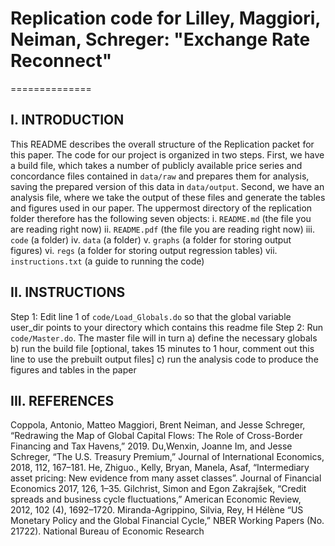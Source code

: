 # Replication code for Lilley, Maggiori, Neiman, Schreger: "Exchange Rate Reconnect"
==============

I. INTRODUCTION
--------------

This README describes the overall structure of the Replication packet for this paper. The code for our project is organized in two steps. First, we have a build file, which takes a number of publicly available price series and concordance files contained in `data/raw` and prepares them for analysis, saving the prepared version of this data in `data/output`. Second, we have an analysis file, where we take the output of these files and generate the tables and figures used in our paper. The uppermost directory of the replication folder therefore has the following seven objects:
  i.    	`README.md` (the file you are reading right now)
  ii.   	`README.pdf` (the file you are reading right now)
  iii.  	`code` (a folder)
  iv.  		`data` (a folder)
  v.   		`graphs` (a folder for storing output figures)
  vi.   	`regs` (a folder for storing output regression tables)
  vii.   	`instructions.txt` (a guide to running the code)

II. INSTRUCTIONS
--------------

Step 1: Edit line 1 of `code/Load_Globals.do` so that the global variable user_dir points to your directory which contains this readme file
Step 2: Run `code/Master.do`. The master file will in turn 
    a) define the necessary globals 
    b) run the build file [optional, takes 15 minutes to 1 hour, comment out this line to use the prebuilt output files]
    c) run the analysis code to produce the figures and tables in the paper

III. REFERENCES
--------------
Coppola, Antonio, Matteo Maggiori, Brent Neiman, and Jesse Schreger, “Redrawing the Map
of Global Capital Flows: The Role of Cross-Border Financing and Tax Havens,” 2019.
Du,Wenxin, Joanne Im, and Jesse Schreger, “The U.S. Treasury Premium,” Journal of International Economics, 2018, 112, 167–181.
He, Zhiguo., Kelly, Bryan, Manela, Asaf, “Intermediary asset pricing: New evidence from many asset classes”. Journal of Financial Economics 2017, 126, 1–35.
Gilchrist, Simon and Egon Zakrajšek, “Credit spreads and business cycle fluctuations,” American Economic Review, 2012, 102 (4), 1692–1720.
Miranda-Agrippino, Silvia, Rey, H Hélène “US Monetary Policy and the Global Financial Cycle,” NBER Working Papers (No. 21722). National Bureau of Economic Research
